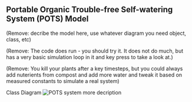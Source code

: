 ## **P**ortable **O**rganic **T**rouble-free **S**elf-watering System (**POTS**) Model

(Remove: decribe the model here, use whatever diagram you need object, class, etc)

(Remove: The code does run - you should try it. It does not do much, but has a very basic 
simulation loop in it and key press to take a look at.)

(Remove: You kill your plants after a key timesteps, but you could always add nuterients
from compost and add more water and tweak it based on measured constants to simulate
a real system)


Class Diagram
![POTS system](../../images/POTS_classdiagram.jpeg)
more decription